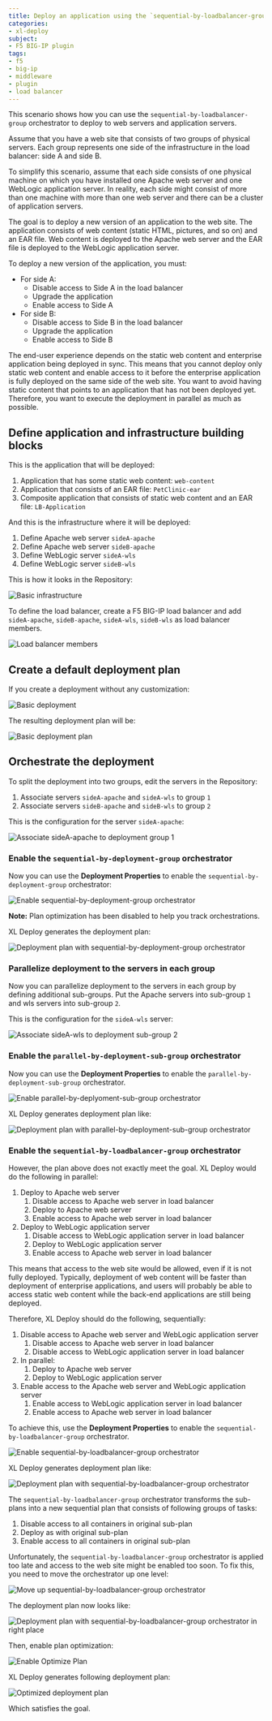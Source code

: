```yaml
---
title: Deploy an application using the `sequential-by-loadbalancer-group` orchestrator
categories:
- xl-deploy
subject:
- F5 BIG-IP plugin
tags:
- f5
- big-ip
- middleware
- plugin
- load balancer
---
```


This scenario shows how you can use the `sequential-by-loadbalancer-group` orchestrator to deploy to web servers and application servers.

Assume that you have a web site that consists of two groups of physical servers. Each group represents one side of the infrastructure in the load balancer: side A and side B.

To simplify this scenario, assume that each side consists of one physical machine on which you have installed one Apache web server and one WebLogic application server. In reality, each side might consist of more than one machine with more than one web server and there can be a cluster of application servers.

The goal is to deploy a new version of an application to the web site. The application consists of web content (static HTML, pictures, and so on) and an EAR file. Web content is deployed to the Apache web server and the EAR file is deployed to the WebLogic application server.

To deploy a new version of the application, you must:

* For side A:
	* Disable access to Side A in the load balancer
	* Upgrade the application 
	* Enable access to Side A
* For side B:
	* Disable access to Side B in the load balancer
	* Upgrade the application 
	* Enable access to Side B

The end-user experience depends on the static web content and enterprise application being deployed in sync. This means that you cannot deploy only static web content and enable access to it before the enterprise application is fully deployed on the same side of the web site. You want to avoid having static content that points to an application that has not been deployed yet. Therefore, you want to execute the deployment in parallel as much as possible.

## Define application and infrastructure building blocks

This is the application that will be deployed:

1. Application that has some static web content: `web-content`
2. Application that consists of an EAR file: `PetClinic-ear`
3. Composite application that consists of static web content and an EAR file: `LB-Application`

And this is the infrastructure where it will be deployed:

1. Define Apache web server `sideA-apache`
2. Define Apache web server `sideB-apache`
3. Define WebLogic server `sideA-wls`
4. Define WebLogic server `sideB-wls`

This is how it looks in the Repository:

![Basic infrastructure](images/deploy-using-sequential-by-loadbalancer-orchestrator/basic_infrastructure.png)

To define the load balancer, create a F5 BIG-IP load balancer and add `sideA-apache`, `sideB-apache`, `sideA-wls`, `sideB-wls` as load balancer members.

![Load balancer members](images/deploy-using-sequential-by-loadbalancer-orchestrator/load_balancer_members.png)

## Create a default deployment plan

If you create a deployment without any customization:

![Basic deployment](images/deploy-using-sequential-by-loadbalancer-orchestrator/deployment_1.png)

The resulting deployment plan will be:

![Basic deployment plan](images/deploy-using-sequential-by-loadbalancer-orchestrator/deployment_plan_basic.png)

## Orchestrate the deployment

To split the deployment into two groups, edit the servers in the Repository:

1. Associate servers `sideA-apache` and `sideA-wls` to group `1`
2. Associate servers `sideB-apache` and `sideB-wls` to group `2`

This is the configuration for the server `sideA-apache`:

![Associate sideA-apache to deployment group 1](images/deploy-using-sequential-by-loadbalancer-orchestrator/deployment_group_1.png)

### Enable the `sequential-by-deployment-group` orchestrator

Now you can use the **Deployment Properties** to enable the `sequential-by-deployment-group` orchestrator:

![Enable sequential-by-deployment-group orchestrator](images/deploy-using-sequential-by-loadbalancer-orchestrator/deployment_options_1.png)

**Note:** Plan optimization has been disabled to help you track orchestrations.

XL Deploy generates the deployment plan:

![Deployment plan with sequential-by-deployment-group orchestrator](images/deploy-using-sequential-by-loadbalancer-orchestrator/deployment_plan_sequential_by_group.png)

### Parallelize deployment to the servers in each group

Now you can parallelize deployment to the servers in each group by defining additional sub-groups. Put the Apache servers into sub-group `1` and wls servers into sub-group `2`.

This is the configuration for the `sideA-wls` server:

![Associate sideA-wls to deployment sub-group 2](images/deploy-using-sequential-by-loadbalancer-orchestrator/deployment_sub_group_2.png)

### Enable the `parallel-by-deployment-sub-group` orchestrator

Now you can use the **Deployment Properties** to enable the `parallel-by-deployment-sub-group` orchestrator.

![Enable parallel-by-deplyoment-sub-group orchestrator](images/deploy-using-sequential-by-loadbalancer-orchestrator/deployment_options_2.png)

XL Deploy generates deployment plan like:

![Deployment plan with parallel-by-deployment-sub-group orchestrator](images/deploy-using-sequential-by-loadbalancer-orchestrator/deployment_plan_parallel_by_sub_group.png)

### Enable the `sequential-by-loadbalancer-group` orchestrator

However, the plan above does not exactly meet the goal. XL Deploy would do the following in parallel:

1. Deploy to Apache web server
	1. Disable access to Apache web server in load balancer
	1. Deploy to Apache web server
	1. Enable access to Apache web server in load balancer
1. Deploy to WebLogic application server
	1. Disable access to WebLogic application server in load balancer
	1. Deploy to WebLogic application server
	1. Enable access to Apache web server in load balancer

This means that access to the web site would be allowed, even if it is not fully deployed. Typically, deployment of web content will be faster than deployment of enterprise applications, and users will probably be able to access static
web content while the back-end applications are still being deployed.

Therefore, XL Deploy should do the following, sequentially:

1. Disable access to Apache web server and WebLogic application server
	1. Disable access to Apache web server in load balancer
	1. Disable access to WebLogic application server in load balancer
1. In parallel:
	1. Deploy to Apache web server
	1. Deploy to WebLogic application server
1. Enable access to the Apache web server and WebLogic application server
	1. Enable access to WebLogic application server in load balancer
	1. Enable access to Apache web server in load balancer

To achieve this, use the **Deployment Properties** to enable the `sequential-by-loadbalancer-group` orchestrator.

![Enable sequential-by-loadbalancer-group orchestrator](images/deploy-using-sequential-by-loadbalancer-orchestrator/deployment_options_3.png)

XL Deploy generates deployment plan like:

![Deployment plan with sequential-by-loadbalancer-group orchestrator](images/deploy-using-sequential-by-loadbalancer-orchestrator/deployment_plan_nonfinal.png)

The `sequential-by-loadbalancer-group` orchestrator transforms the sub-plans into a new sequential plan that consists of following groups of tasks:

1. Disable access to all containers in original sub-plan
2. Deploy as with original sub-plan
3. Enable access to all containers in original sub-plan

Unfortunately, the `sequential-by-loadbalancer-group` orchestrator is applied too late and access to the web site might be enabled too soon. To fix this, you need to move the orchestrator up one level:

![Move up sequential-by-loadbalancer-group orchestrator](images/deploy-using-sequential-by-loadbalancer-orchestrator/deployment_options_4.png)

The deployment plan now looks like:

![Deployment plan with sequential-by-loadbalancer-group orchestrator in right place](images/deploy-using-sequential-by-loadbalancer-orchestrator/deployment_plan_final.png)

Then, enable plan optimization:

![Enable `Optimize Plan`](images/deploy-using-sequential-by-loadbalancer-orchestrator/deployment_options_5.png)

XL Deploy generates following deployment plan:

![Optimized deployment plan](images/deploy-using-sequential-by-loadbalancer-orchestrator/deployment_plan_final_optimized.png)

Which satisfies the goal.
